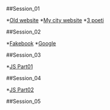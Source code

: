 ##Session_01

*[Old website](https://github.com/miualinionut/siit_06/blob/master/lipsa.adelina/s1/old-website.html)
*[My city website](https://github.com/miualinionut/siit_06/blob/master/lipsa.adelina/s1/galati.city.homework/galati.html)
*[3 poeti](https://github.com/miualinionut/siit_06/blob/master/lipsa.adelina/s1/3%20poeti/trei-poeti-home-page.html)

##Session_02

*[Fakebook](https://github.com/miualinionut/siit_06/blob/master/lipsa.adelina/s2/t8.html)
*[Google](https://github.com/miualinionut/siit_06/blob/master/lipsa.adelina/s2/T9.html)

##Session_03

*[JS Part01](https://github.com/miualinionut/siit_06/blob/master/lipsa.adelina/s3/teme%20S3.js)

##Session_04

*[JS Part02](https://github.com/miualinionut/siit_06/blob/master/lipsa.adelina/s4/teme%20s4.js)

##Session_05

